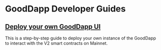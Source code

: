 # GoodDapp Developer Guides

## [Deploy your own GoodDapp UI](deploy-your-own-gooddapp-ui.md)

This is a step-by-step guide to deploy your own instance of the GoodDapp to interact with the V2 smart contracts on Mainnet.
